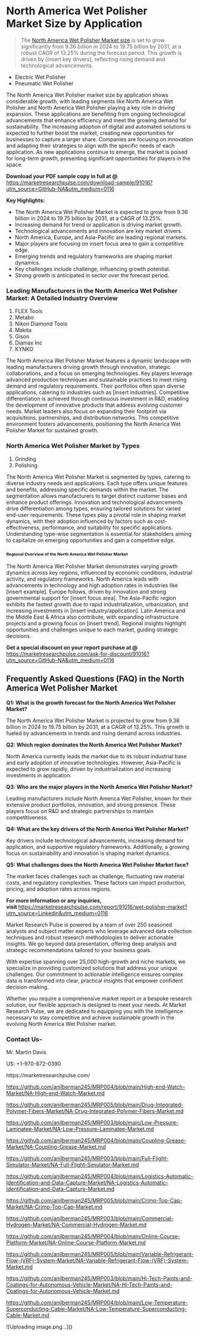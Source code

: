 <h1>North America Wet Polisher Market&nbsp;Size by Application</h1><blockquote><p>The <a href="https://marketresearchpulse.com/download-sample/91016?utm_source=GitHub-NA&amp;utm_medium=0116">North America Wet Polisher Market size</a> is set to grow significantly from 9.36 billion in 2024 to 19.75 billion by 2031, at a robust CAGR of 13.25% during the forecast period. This growth is driven by [insert key drivers], reflecting rising demand and technological advancements.</p></blockquote><ul><li>Electric Wet Polisher<li> Pneumatic Wet Polisher</li></ul><p>The North America Wet Polisher market size by application shows considerable growth, with leading segments like North America Wet Polisher and North America Wet Polisher playing a key role in driving expansion. These applications are benefiting from ongoing technological advancements that enhance efficiency and meet the growing demand for sustainability. The increasing adoption of digital and automated solutions is expected to further boost the market, creating new opportunities for businesses to capture a larger share. Companies are focusing on innovation and adapting their strategies to align with the specific needs of each application. As new applications continue to emerge, the market is poised for long-term growth, presenting significant opportunities for players in the space.</p><p><strong>Download your PDF sample copy in full at @ </strong><a href="https://marketresearchpulse.com/download-sample/91016?utm_source=GitHub-NA&amp;utm_medium=0116">https://marketresearchpulse.com/download-sample/91016?utm_source=GitHub-NA&amp;utm_medium=0116</a></p><p><strong>Key Highlights: </strong></p><ul><li>The North America Wet Polisher Market is expected to grow from 9.36 billion in 2024 to 19.75 billion by 2031, at a CAGR of 13.25%.</li><li>Increasing demand for trend or application is driving market growth.</li><li>Technological advancements and innovation are key market drivers.</li><li>North America, Europe, and Asia-Pacific are leading regional markets.</li><li>Major players are focusing on insert focus area to gain a competitive edge.</li><li>Emerging trends and regulatory frameworks are shaping market dynamics.</li><li>Key challenges include challenge, influencing growth potential.</li><li>Strong growth is anticipated in sector over the forecast period.</li></ul><h3>Leading Manufacturers in the North America Wet Polisher Market: A Detailed Industry Overview</h3><ol><li>FLEX Tools</li><li>Metabo</li><li>Nikon Diamond Tools</li><li>Makita</li><li>Gison</li><li>Diamax Inc</li><li>KYNKO</li></ol><div class="flex max-w-full flex-col flex-grow"><div class="min-h-8 text-message flex w-full flex-col items-end gap-2 whitespace-normal break-words [.text-message+&amp;]:mt-5" dir="auto" data-message-author-role="assistant" data-message-id="fd8432e4-4910-450d-b182-61b7bfb0a01f" data-message-model-slug="gpt-4o"><div class="flex w-full flex-col gap-1 empty:hidden first:pt-[3px]"><div class="markdown prose w-full break-words dark:prose-invert light"><p>The North America Wet Polisher Market features a dynamic landscape with leading manufacturers driving growth through innovation, strategic collaborations, and a focus on emerging technologies. Key players leverage advanced production techniques and sustainable practices to meet rising demand and regulatory requirements. Their portfolios often span diverse applications, catering to industries such as [insert industries]. Competitive differentiation is achieved through continuous investment in R&amp;D, enabling the development of innovative products that address evolving customer needs. Market leaders also focus on expanding their footprint via acquisitions, partnerships, and distribution networks. This competitive environment fosters advancements, positioning the North America Wet Polisher Market for sustained growth.</p></div></div></div></div><h3>North America Wet Polisher Market by Types</h3><ol><li>Grinding<li> Polishing</li></ol><div class="flex max-w-full flex-col flex-grow"><div class="min-h-8 text-message flex w-full flex-col items-end gap-2 whitespace-normal break-words [.text-message+&amp;]:mt-5" dir="auto" data-message-author-role="assistant" data-message-id="084470be-0bb7-4664-bddf-5156b4f41249" data-message-model-slug="gpt-4o-mini"><div class="flex w-full flex-col gap-1 empty:hidden first:pt-[3px]"><div class="markdown prose w-full break-words dark:prose-invert light"><p>The North America Wet Polisher Market is segmented by types, catering to diverse industry needs and applications. Each type offers unique features and benefits, addressing specific demands within the market. The segmentation allows manufacturers to target distinct customer bases and enhance product offerings. Innovation and technological advancements drive differentiation among types, ensuring tailored solutions for varied end-user requirements. These types play a pivotal role in shaping market dynamics, with their adoption influenced by factors such as cost-effectiveness, performance, and suitability for specific applications. Understanding type-wise segmentation is essential for stakeholders aiming to capitalize on emerging opportunities and gain a competitive edge.</p></div></div></div></div><h3><span style="font-size: 11px;">Regional Overview of the North America Wet Polisher Market</span></h3><div class="flex max-w-full flex-col flex-grow"><div class="min-h-8 text-message flex w-full flex-col items-end gap-2 whitespace-normal break-words [.text-message+&amp;]:mt-5" dir="auto" data-message-author-role="assistant" data-message-id="e9038762-ce64-4e30-91c9-9bd413514231" data-message-model-slug="gpt-4o-mini"><div class="flex w-full flex-col gap-1 empty:hidden first:pt-[3px]"><div class="markdown prose w-full break-words dark:prose-invert light"><p>The North America Wet Polisher Market demonstrates varying growth dynamics across key regions, influenced by economic conditions, industrial activity, and regulatory frameworks. North America leads with advancements in technology and high adoption rates in industries like [insert example]. Europe follows, driven by innovation and strong governmental support for [insert focus area]. The Asia-Pacific region exhibits the fastest growth due to rapid industrialization, urbanization, and increasing investments in [insert industry/application]. Latin America and the Middle East &amp; Africa also contribute, with expanding infrastructure projects and a growing focus on [insert trend]. Regional insights highlight opportunities and challenges unique to each market, guiding strategic decisions.</p></div></div></div></div><p><strong>Get a special discount on your report purchase at @ </strong><a href="https://marketresearchpulse.com/ask-for-discount/91016?utm_source=GitHub-NA&amp;utm_medium=0116">https://marketresearchpulse.com/ask-for-discount/91016?utm_source=GitHub-NA&amp;utm_medium=0116</a></p><h2>Frequently Asked Questions (FAQ) in the North America Wet Polisher Market</h2><p><strong>Q1: What is the growth forecast for the North America Wet Polisher Market?</strong></p><p>The North America Wet Polisher Market is projected to grow from 9.36 billion in 2024 to 19.75 billion by 2031, at a CAGR of 13.25%. This growth is fueled by advancements in trends and rising demand across industries.</p><p><strong>Q2: Which region dominates the North America Wet Polisher Market?</strong></p><p>North America currently leads the market due to its robust industrial base and early adoption of innovative technologies. However, Asia-Pacific is expected to grow rapidly, driven by industrialization and increasing investments in application.</p><p><strong>Q3: Who are the major players in the North America Wet Polisher Market?</strong></p><p>Leading manufacturers include North America Wet Polisher, known for their extensive product portfolios, innovation, and strong presence. These players focus on R&amp;D and strategic partnerships to maintain competitiveness.</p><p><strong>Q4: What are the key drivers of the North America Wet Polisher Market?</strong></p><p>Key drivers include technological advancements, increasing demand for application, and supportive regulatory frameworks. Additionally, a growing focus on sustainability and innovation is shaping market dynamics.</p><p><strong>Q5: What challenges does the North America Wet Polisher Market face?</strong></p><p>The market faces challenges such as challenge, fluctuating raw material costs, and regulatory complexities. These factors can impact production, pricing, and adoption rates across regions.</p><p><strong>For more information or any inquiries, visit&nbsp;</strong><a href="https://marketresearchpulse.com/report/91016/wet-polisher-market?utm_source=Linkedin&utm_medium=0116">https://marketresearchpulse.com/report/91016/wet-polisher-market?utm_source=Linkedin&utm_medium=0116</a></p><p>Market Research Pulse is powered by a team of over 250 seasoned analysts and subject matter experts who leverage advanced data collection techniques and robust research methodologies to deliver actionable insights. We go beyond data presentation, offering deep analysis and strategic recommendations tailored to your business goals.</p><p>With expertise spanning over 25,000 high-growth and niche markets, we specialize in providing customized solutions that address your unique challenges. Our commitment to actionable intelligence ensures complex data is transformed into clear, practical insights that empower confident decision-making.</p><p>Whether you require a comprehensive market report or a bespoke research solution, our flexible approach is designed to meet your needs. At Market Research Pulse, we are dedicated to equipping you with the intelligence necessary to stay competitive and achieve sustainable growth in the evolving North America Wet Polisher market.</p><h3><strong>Contact Us-</strong></h3><p>Mr. Martin Davis</p><p>US: +1-970-672-0390</p><p>https://marketresearchpulse.com/</p><p><a href="https://github.com/anilberman245/MRP004/blob/main/High-end-Watch-Market/NA-High-end-Watch-Market.md">https://github.com/anilberman245/MRP004/blob/main/High-end-Watch-Market/NA-High-end-Watch-Market.md</a></p><p><a href="https://github.com/anilberman245/MRP005/blob/main/Drug-Integrated-Polymer-Fibers-Market/NA-Drug-Integrated-Polymer-Fibers-Market.md">https://github.com/anilberman245/MRP005/blob/main/Drug-Integrated-Polymer-Fibers-Market/NA-Drug-Integrated-Polymer-Fibers-Market.md</a></p><p><a href="https://github.com/anilberman245/MRP003/blob/main/Low-Pressure-Laminatee-Market/NA-Low-Pressure-Laminatee-Market.md">https://github.com/anilberman245/MRP003/blob/main/Low-Pressure-Laminatee-Market/NA-Low-Pressure-Laminatee-Market.md</a></p><p><a href="https://github.com/anilberman245/MRP004/blob/main/Coupling-Grease-Market/NA-Coupling-Grease-Market.md">https://github.com/anilberman245/MRP004/blob/main/Coupling-Grease-Market/NA-Coupling-Grease-Market.md</a></p><p><a href="https://github.com/anilberman245/MRP003/blob/main/Full-Flight-Simulator-Market/NA-Full-Flight-Simulator-Market.md">https://github.com/anilberman245/MRP003/blob/main/Full-Flight-Simulator-Market/NA-Full-Flight-Simulator-Market.md</a></p><p><a href="https://github.com/anilberman245/MRP004/blob/main/Logistics-Automatic-Identification-and-Data-Capture-Market/NA-Logistics-Automatic-Identification-and-Data-Capture-Market.md">https://github.com/anilberman245/MRP004/blob/main/Logistics-Automatic-Identification-and-Data-Capture-Market/NA-Logistics-Automatic-Identification-and-Data-Capture-Market.md</a></p><p><a href="https://github.com/anilberman245/MRP005/blob/main/Crimp-Top-Cap-Market/NA-Crimp-Top-Cap-Market.md">https://github.com/anilberman245/MRP005/blob/main/Crimp-Top-Cap-Market/NA-Crimp-Top-Cap-Market.md</a></p><p><a href="https://github.com/anilberman245/MRP003/blob/main/Commercial-Hydrogen-Market/NA-Commercial-Hydrogen-Market.md">https://github.com/anilberman245/MRP003/blob/main/Commercial-Hydrogen-Market/NA-Commercial-Hydrogen-Market.md</a></p><p><a href="https://github.com/anilberman245/MRP004/blob/main/Online-Course-Platform-Market/NA-Online-Course-Platform-Market.md">https://github.com/anilberman245/MRP004/blob/main/Online-Course-Platform-Market/NA-Online-Course-Platform-Market.md</a></p><p><a href="https://github.com/anilberman245/MRP005/blob/main/Variable-Refrigerant-Flow-(VRF)-System-Market/NA-Variable-Refrigerant-Flow-(VRF)-System-Market.md">https://github.com/anilberman245/MRP005/blob/main/Variable-Refrigerant-Flow-(VRF)-System-Market/NA-Variable-Refrigerant-Flow-(VRF)-System-Market.md</a></p><p><a href="https://github.com/anilberman245/MRP003/blob/main/Hi-Tech-Paints-and-Coatings-for-Autonomous-Vehicle-Market/NA-Hi-Tech-Paints-and-Coatings-for-Autonomous-Vehicle-Market.md">https://github.com/anilberman245/MRP003/blob/main/Hi-Tech-Paints-and-Coatings-for-Autonomous-Vehicle-Market/NA-Hi-Tech-Paints-and-Coatings-for-Autonomous-Vehicle-Market.md</a></p><p><a href="https://github.com/anilberman245/MRP004/blob/main/Low-Temperature-Superconducting-Cable-Market/NA-Low-Temperature-Superconducting-Cable-Market.md">https://github.com/anilberman245/MRP004/blob/main/Low-Temperature-Superconducting-Cable-Market/NA-Low-Temperature-Superconducting-Cable-Market.md</a></p>
![Uploading image.png…]()
